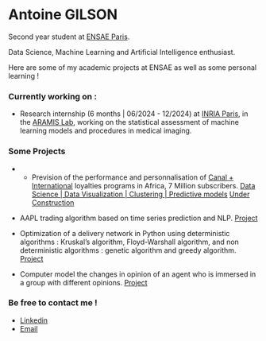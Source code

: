 # Antoine GILSON

Second year student at [ENSAE Paris](https://www.ensae.fr/en).

Data Science, Machine Learning and Artificial Intelligence enthusiast.

Here are some of my academic projects at ENSAE as well as some personal learning !

### Currently working on :

- Research internship (6 months | 06/2024 - 12/2024) at [INRIA Paris](https://www.inria.fr/fr/centre-inria-de-paris), in the [ARAMIS Lab](https://www.aramislab.fr), working on the statistical assessment of machine learning models and procedures in medical imaging.

### Some Projects
- - Prevision of the performance and personnalisation of [Canal + International](https://www.canalplusgroup.com/fr/group/c-international) loyalties programs in Africa, 7 Million subscribers.
[Data Science | Data Visualization | Clustering | Predictive models]() [Under Construction](https://github.com/Statapp-CANAL/Statapp-CANAL)

- AAPL trading algorithm based on time series prediction and NLP. [Project](https://github.com/RaphDab/Python-pour-la-DS)

- Optimization of a delivery network in Python using deterministic algorithms : Kruskal’s algorithm, Floyd-Warshall algorithm, and non deterministic algorithms : genetic algorithm and greedy algorithm. [Project](https://github.com/AntoineGilsonGH/Optimization-of-a-delivery-network)

- Computer model the changes in opinion of an agent who is immersed in a group with different opinions. [Project](https://github.com/AntoineGilsonGH/physique_sciences_sociales)


### Be free to contact me !

- [Linkedin](https://www.linkedin.com/in/antoine-gilson/) 
- [Email](antoine.gilson@ensae.fr)



<!---
AntoineGilsonGH/AntoineGilsonGH is a ✨ special ✨ repository because its `README.md` (this file) appears on your GitHub profile.
You can click the Preview link to take a look at your changes.
--->
